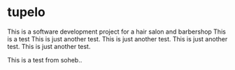 # tupelo
This is a software development project for a hair salon and barbershop 
This is a test
This is just another test. 
This is just another test. 
This is just another test. 
This is just another test.

This is a test from soheb..